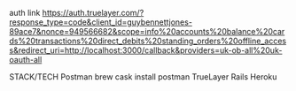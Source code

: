 auth link
https://auth.truelayer.com/?response_type=code&client_id=guybennettjones-89ace7&nonce=949566682&scope=info%20accounts%20balance%20cards%20transactions%20direct_debits%20standing_orders%20offline_access&redirect_uri=http://localhost:3000/callback&providers=uk-ob-all%20uk-oauth-all

STACK/TECH
Postman
  brew cask install postman
TrueLayer
Rails 
Heroku
  
